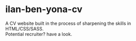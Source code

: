 # ilan-ben-yona-cv

A CV website built in the process of sharpening the skills in HTML/CSS/SASS. \
Potential recruiter? have a look.
